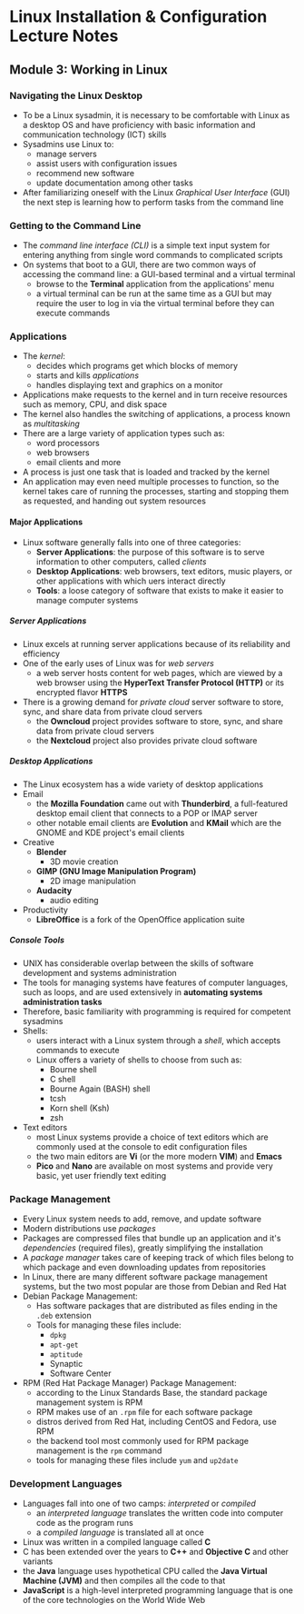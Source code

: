 # Linux Installation & Configuration Lecture Notes

## Module 3: Working in Linux

### Navigating the Linux Desktop

- To be a Linux sysadmin, it is necessary to be comfortable with Linux as a desktop OS and have proficiency with basic information and communication technology (ICT) skills
- Sysadmins use Linux to:
  - manage servers
  - assist users with configuration issues
  - recommend new software
  - update documentation among other tasks
- After familiarizing oneself with the Linux *Graphical User Interface* (GUI) the next step is learning how to perform tasks from the command line

### Getting to the Command Line

- The *command line interface (CLI)* is a simple text input system for entering anything from single word commands to complicated scripts
- On systems that boot to a GUI, there are two common ways of accessing the command line: a GUI-based terminal and a virtual terminal
  - browse to the **Terminal** application from the applications' menu
  - a virtual terminal can be run at the same time as a GUI but may require the user to log in via the virtual terminal before they can execute commands

### Applications

- The *kernel*:
  - decides which programs get which blocks of memory
  - starts and kills *applications*
  - handles displaying text and graphics on a monitor
- Applications make requests to the kernel and in turn receive resources such as memory, CPU, and disk space
- The kernel also handles the switching of applications, a process known as *multitasking*
- There are a large variety of application types such as:
  - word processors
  - web browsers
  - email clients and more
- A process is just one task that is loaded and tracked by the kernel
- An application may even need multiple processes to function, so the kernel takes care of running the processes, starting and stopping them as requested, and handing out system resources

#### Major Applications

- Linux software generally falls into one of three categories:
  - **Server Applications**: the purpose of this software is to serve information to other computers, called *clients*
  - **Desktop Applications**: web browsers, text editors, music players, or other applications with which uers interact directly
  - **Tools**: a loose category of software that exists to make it easier to manage computer systems

##### Server Applications

- Linux excels at running server applications because of its reliability and efficiency
- One of the early uses of Linux was for *web servers*
  - a web server hosts content for web pages, which are viewed by a web browser using the **HyperText Transfer Protocol (HTTP)** or its encrypted flavor **HTTPS**
- There is a growing demand for *private cloud* server software to store, sync, and share data from private cloud servers
  - the **Owncloud** project provides software to store, sync, and share data from private cloud servers
  - the **Nextcloud** project also provides private cloud software

##### Desktop Applications

- The Linux ecosystem has a wide variety of desktop applications
- Email
  - the **Mozilla Foundation** came out with **Thunderbird**, a full-featured desktop email client that connects to a POP or IMAP server
  - other notable email clients are **Evolution** and **KMail** which are the GNOME and KDE project's email clients
- Creative
  - **Blender**
    - 3D movie creation
  - **GIMP (GNU Image Manipulation Program)**
    - 2D image manipulation
  - **Audacity** 
    - audio editing
- Productivity
  - **LibreOffice** is a fork of the OpenOffice application suite

##### Console Tools

- UNIX has considerable overlap between the skills of software development and systems administration
- The tools for managing systems have features of computer languages, such as loops, and are used extensively in **automating systems administration tasks**
- Therefore, basic familiarity with programming is required for competent sysadmins
- Shells:
  - users interact with a Linux system through a *shell*, which accepts commands to execute
  - Linux offers a variety of shells to choose from such as:
    - Bourne shell
    - C shell
    - Bourne Again (BASH) shell
    - tcsh
    - Korn shell (Ksh)
    - zsh
- Text editors
  - most Linux systems provide a choice of text editors which are commonly used at the console to edit configuration files
  - the two main editors are **Vi** (or the more modern **VIM**) and **Emacs**
  - **Pico** and **Nano** are available on most systems and provide very basic, yet user friendly text editing

### Package Management

- Every Linux system needs to add, remove, and update software
- Modern distributions use *packages*
- Packages are compressed files that bundle up an application and it's *dependencies* (required files), greatly simplifying the installation
- A *package manager* takes care of keeping track of which files belong to which package and even downloading updates from repositories
- In Linux, there are many different software package management systems, but the two most popular are those from Debian and Red Hat
- Debian Package Management:
  - Has software packages that are distributed as files ending in the `.deb` extension
  - Tools for managing these files include:
    - `dpkg`
    - `apt-get`
    - `aptitude`
    - Synaptic
    - Software Center
- RPM (Red Hat Package Manager) Package Management:
  - according to the Linux Standards Base, the standard package management system is RPM
  - RPM makes use of an `.rpm` file for each software package
  - distros derived from Red Hat, including CentOS and Fedora, use RPM
  - the backend tool most commonly used for RPM package management is the `rpm` command
  - tools for managing these files include `yum` and `up2date`

### Development Languages

- Languages fall into one of two camps: *interpreted* or *compiled*
  - an *interpreted language* translates the written code into computer code as the program runs
  - a *compiled language* is translated all at once
- Linux was written in a compiled language called **C**
- C has been extended over the years to **C++** and **Objective C** and other variants
- the **Java** language uses hypothetical CPU called the **Java Virtual Machine (JVM)** and then compiles all the code to that
- **JavaScript** is a high-level interpreted programming language that is one of the core technologies on the World Wide Web
